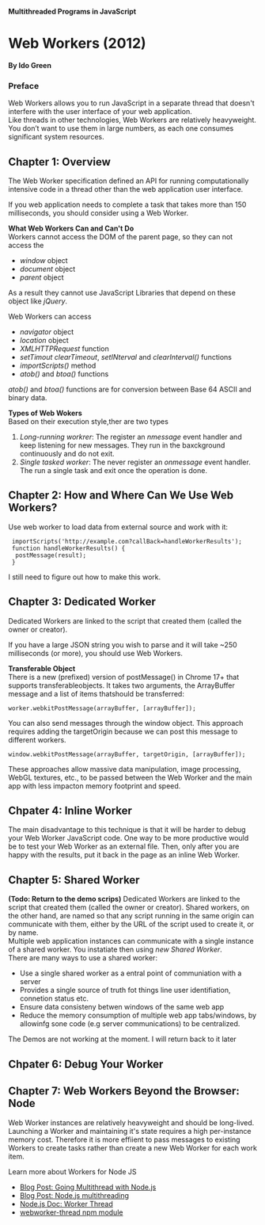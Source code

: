 __Multithreaded Programs in JavaScript__  
# Web Workers (2012) 
__By Ido Green__  

### Preface 
Web Workers allows you to run JavaScript in a separate thread that doesn't interfere with the user interface of your web application.   
Like threads in other technologies, Web Workers are relatively heavyweight. You don’t want to use them in large numbers, as each one consumes significant system resources.

## Chapter 1: Overview
The Web Worker specification defined an API for running computationally intensive code in a thread other than the web application user interface.  

If you web application needs to complete a task that takes more than 150 milliseconds, you should consider using a Web Worker. 

__What Web Workers Can and Can't Do__   
Workers cannot access the DOM of the parent page, so they can not access the   
* _window_ object
* _document_ object
* _parent_ object

As a result they cannot use JavaScript Libraries that depend on these object like _jQuery_.  

Web Workers can access 
* _navigator_ object
* _location_ object 
* _XMLHTTPRequest_ function 
* _setTimout_ _clearTimeout_, _setINterval_ and _clearInterval()_ functions
*  _importScripts()_ method
* _atob()_  and _btoa()_ functions  

_atob()_  and _btoa()_ functions are for conversion between Base 64 ASCII and binary data. 

__Types of Web Wokers__   
Based on their execution style,ther are two types  
1. _Long-running workrer_: The register an _nmessage_ event handler and keep listening for new messages. They run in the baxckground continuously and do not exit.  
2. _Single tasked worker_: The never register an _onmessage_ event handler. The run a single task and exit once the operation is done.  

## Chapter 2: How and Where Can We Use Web Workers?   
Use web worker to load data from external source and work with it:  
```
 importScripts('http://example.com?callBack=handleWorkerResults');
 function handleWorkerResults() {
  postMessage(result);
 }
```
I still need to figure out how to make this work.   

## Chapter 3: Dedicated Worker  
Dedicated Workers are linked to the script that created them (called the owner or creator). 

If you have a large JSON string you wish to parse and it will take ~250 milliseconds (or more), you should use Web Workers. 

__Transferable Object__  
There is a new (prefixed) version of postMessage() in Chrome 17+ that supports transferableobjects. It takes two arguments, the ArrayBuffer message and a list of items thatshould be transferred:
```
worker.webkitPostMessage(arrayBuffer, [arrayBuffer]);
```
You can also send messages through the window object. This approach requires adding the targetOrigin because we can post this message to different workers. 
```
window.webkitPostMessage(arrayBuffer, targetOrigin, [arrayBuffer]);
```   
These approaches allow massive data manipulation, image processing, WebGL textures, etc., to be passed between the Web Worker and the main app with less impacton memory footprint and speed.

## Chpater 4: Inline Worker  
The main disadvantage to this technique is that it will be harder to debug your Web Worker JavaScript code. One way to
be more productive would be to test your Web Worker as an external file. Then, only after you are happy with the results, put it back in the page as an inline Web Worker.

## Chapter 5: Shared Worker  
__(Todo: Return to the demo scrips)__
Dedicated Workers are linked to the script that created them (called the owner or creator). Shared workers, on the other hand, are named so that any script running in the same origin can communicate with them, either by the URL of the script used to create it, or by name.  
Multiple web application instances can communicate with a single instance of a shared worker. You instatiate then using _new Shared Worker_.  
There are many ways to use a shared worker:  
* Use a single shared worker as a entral point of communiation with a server  
* Provides a single source of truth fot things line user identifiation, connetion status etc.
* Ensure data consisteny betwen windows of the same web app
* Reduce the memory consumption of multiple web app tabs/windows, by allowinfg sone code (e.g server communications) to be centralized.    

The Demos are not working at the moment. I will return back to it later  

## Chpater 6: Debug Your Worker  

## Chapter 7: Web Workers Beyond the Browser: Node  
Web Worker instances are relatively heavyweight and should be long-lived. Launching a Worker and maintaining it's state requires a high per-instance memory cost. Therefore it is more effiient to pass messages to existing Workers to create tasks rather than create a new Web Worker for each work item.   

Learn more about Workers for Node JS   
* [Blog Post: Going Multithread with Node.js](https://itnext.io/going-multithread-with-node-js-492258ba32cf)  
* [Blog Post: Node.js multithreading](https://blog.logrocket.com/node-js-multithreading-what-are-worker-threads-and-why-do-they-matter-48ab102f8b10/)  
* [Node.js Doc: Worker Thread](https://nodejs.org/dist/latest-v12.x/docs/api/worker_threads.html)    
* [webworker-thread npm module](https://www.npmjs.com/package/webworker-threads)